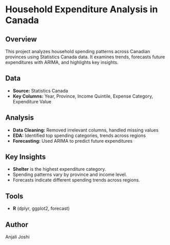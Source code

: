 # Household Expenditure Analysis in Canada

## Overview
This project analyzes household spending patterns across Canadian provinces using Statistics Canada data. It examines trends, forecasts future expenditures with ARIMA, and highlights key insights.

## Data
- **Source:** Statistics Canada
- **Key Columns:** Year, Province, Income Quintile, Expense Category, Expenditure Value

## Analysis
- **Data Cleaning:** Removed irrelevant columns, handled missing values
- **EDA:** Identified top spending categories, trends across regions
- **Forecasting:** Used ARIMA to predict future expenditures

## Key Insights
- **Shelter** is the highest expenditure category.
- Spending patterns vary by province and income level.
- Forecasts indicate different spending trends across regions.

## Tools
- **R** (dplyr, ggplot2, forecast)

## Author
Anjali Joshi









